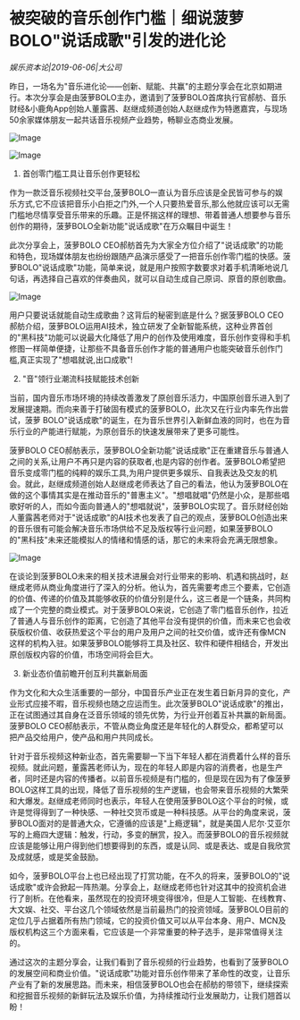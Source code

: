 # 被突破的音乐创作门槛｜细说菠萝BOLO"说话成歌"引发的进化论

*娱乐资本论|2019-06-06|大公司*

昨日，一场名为"音乐进化论——创新、赋能、共赢"的主题分享会在北京如期进行。本次分享会是由菠萝BOLO主办，邀请到了菠萝BOLO首席执行官郝舫、音乐财经&小鹿角App创始人董露茜、赵继成频道创始人赵继成作为特邀嘉宾，与现场50余家媒体朋友一起共话音乐视频产业趋势，畅聊业态商业发展。

![Image](https://p3.pstatp.com/large/pgc-image/fc36a12657c842bc857cf76e24ffeb1b)

![Image](https://p3.pstatp.com/large/pgc-image/18f95c5e153544c0bfdd864d55a2de1f)

1. 首创零门槛工具让音乐创作更轻松

作为一款泛音乐视频社交平台,菠萝BOLO一直认为音乐应该是全民皆可参与的娱乐方式,它不应该把音乐小白拒之门外,一个人只要热爱音乐,那么他就应该可以无需门槛地尽情享受音乐带来的乐趣。正是怀揣这样的理想、带着普通人想要参与音乐创作的期待，菠萝BOLO全新功能"说话成歌"在万众瞩目中诞生！

此次分享会上，菠萝BOLO CEO郝舫首先为大家全方位介绍了"说话成歌"的功能和特色，现场媒体朋友也纷纷跟随产品演示感受了一把音乐创作零门槛的快感。菠萝BOLO"说话成歌"功能，简单来说，就是用户按照字数要求对着手机清晰地说几句话，再选择自己喜欢的伴奏曲风，就可以自动生成自己原词、原音的原创歌曲。

![Image](https://p3.pstatp.com/large/pgc-image/d1340b16e9654eb68d21d7e3be404643)

用户只要说话就能自动生成歌曲？这背后的秘密到底是什么？据菠萝BOLO CEO郝舫介绍，菠萝BOLO运用AI技术，独立研发了全新智能系统，这种业界首创的"黑科技"功能可以说最大化降低了用户的创作及使用难度，音乐创作变得和手机修图一样简单便捷，让那些不具备音乐创作才能的普通用户也能突破音乐创作门槛,真正实现了"想唱就说,出口成歌"!

2. "音"领行业潮流科技赋能技术创新

当前，国内音乐市场环境的持续改善激发了原创音乐活力，中国原创音乐进入到了发展提速期。而向来善于打破固有模式的菠萝BOLO，此次又在行业内率先作出尝试，菠萝 BOLO"说话成歌"的诞生，在为音乐世界引入新鲜血液的同时，也在为音乐行业的产能进行赋能，为原创音乐的快速发展带来了更多可能性。

菠萝BOLO CEO郝舫表示，菠萝BOLO全新功能"说话成歌"正在重建音乐与普通人之间的关系,让用户不再只是内容的获取者,也是内容的创作者。菠萝BOLO希望把音乐变成零门槛的纯粹的娱乐工具,为用户提供更多娱乐、自我表达及交友的机会。就此，赵继成频道创始人赵继成老师表达了自己的看法，他认为菠萝BOLO在做的这个事情其实是在推动音乐的"普惠主义"。"想唱就唱"仍然是小众，是那些唱歌好听的人，而如今面向普通人的"想唱就说"，菠萝BOLO实现了。音乐财经创始人董露茜老师对于"说话成歌"的AI技术也发表了自己的观点，菠萝BOLO创造出来的音乐很有可能会解决音乐市场供给不足及版权等行业问题，如果菠萝BOLO的"黑科技"未来还能模拟人的情绪和情感的话，那它的未来将会充满无限想象。

![Image](https://p3.pstatp.com/large/pgc-image/7909c641d4ae429ebc673c0489d36746)

在谈论到菠萝BOLO未来的相关技术进展会对行业带来的影响、机遇和挑战时，赵继成老师从商业角度进行了深入的分析。他认为，首先需要考虑三个要素，它创造的价值、传递的价值及其能够收获的价值分别是什么，这三者是一个链条，共同构成了一个完整的商业模式。对于菠萝BOLO来说，它创造了零门槛音乐创作，拉近了普通人与音乐创作的距离，它创造了其他平台没有提供的价值，而未来它也会收获版权价值、收获热爱这个平台的用户及用户之间的社交价值，或许还有像MCN这样的机构入驻。如果菠萝BOLO能够将工具及社区、软件和硬件相结合，开发出原创版权内容的价值，市场空间将会巨大。

3. 新业态价值前瞻开创互利共赢新局面

作为文化和大众生活重要的一部分，中国音乐产业正在发生着日新月异的变化，产业形式应接不暇，音乐视频也随之应运而生。此次菠萝BOLO"说话成歌"的推出，正在试图通过其自身在泛音乐领域的领先优势，为行业开创着互补共赢的新局面。菠萝BOLO CEO郝舫表示，不管从商业角度还是年轻化的人群受众，都希望可以把产品交给用户，使产品和用户共同成长。

针对于音乐视频这种新业态，首先需要聊一下当下年轻人都在消费着什么样的音乐视频。就此问题，董露茜老师认为，现在的年轻人即是内容的消费者，也是生产者，同时还是内容的传播者。以前音乐视频是有门槛的，但是现在因为有了像菠萝BOLO这样工具的出现，降低了音乐视频的生产逻辑，也会带来音乐视频的大繁荣和大爆发。赵继成老师同时也表示，年轻人在使用菠萝BOLO这个平台的时候，或许是觉得得到了一种快感、一种社交货币或是一种科技感。从平台的角度来说，菠萝BOLO面对的是普通大众，它遵循的应该是"上瘾逻辑"，就是美国人尼尔·艾亚尔写的上瘾四大逻辑：触发，行动，多变的酬赏，投入。而菠萝BOLO的音乐视频就应该是能够让用户得到他们想要得到的东西，或是认同、或是表达、或是自我欣赏及成就感，或是奖金鼓励。

如今，菠萝BOLO平台上也已经出现了打赏功能，在不久的将来，菠萝BOLO的"说话成歌"或许会掀起一阵热潮。分享会上，赵继成老师也针对这其中的投资机会进行了剖析。在他看来，虽然现在的投资环境变得很冷，但是人工智能、在线教育、大文娱、社交、平台这几个领域依然是当前最热门的投资领域。菠萝BOLO目前的定位几乎占据着所有热门领域，它的投资价值又可以从平台本身、用户、MCN及版权机构这三个方面来看，它应该是一个非常重要的种子选手，是非常值得关注的。

通过这次的主题分享会，让我们看到了音乐视频的行业趋势，也看到了菠萝BOLO的发展空间和商业价值。"说话成歌"功能对音乐创作带来了革命性的改变，让音乐产业有了新的发展思路。而未来，相信菠萝BOLO也会在郝舫的带领下，继续探索和挖掘音乐视频的新鲜玩法及娱乐价值，为持续推动行业发展助力，让我们翘首以盼！

